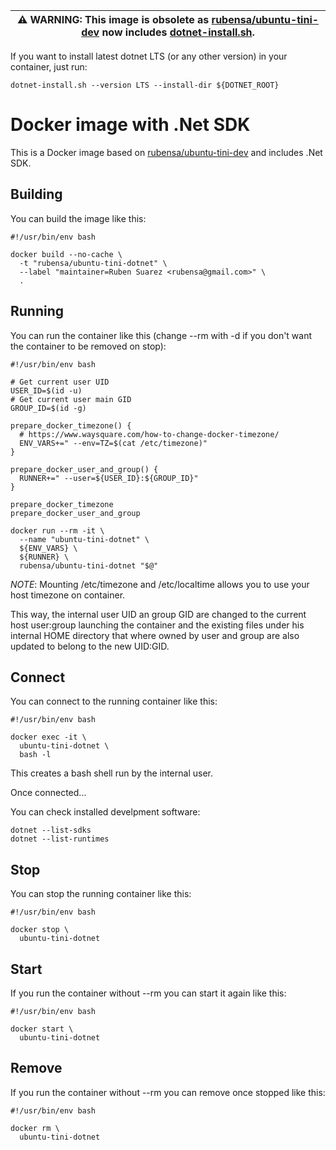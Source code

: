 | ⚠ **WARNING**: This image is obsolete as [rubensa/ubuntu-tini-dev](https://github.com/rubensa/docker-ubuntu-tini-dev) now includes [dotnet-install.sh](https://docs.microsoft.com/en-us/dotnet/core/tools/dotnet-install-script). |
| --- |

If you want to install latest dotnet LTS (or any other version) in your container, just run:  
```
dotnet-install.sh --version LTS --install-dir ${DOTNET_ROOT}
```

# Docker image with .Net SDK

This is a Docker image based on [rubensa/ubuntu-tini-dev](https://github.com/rubensa/docker-ubuntu-tini-dev) and includes .Net SDK.

## Building

You can build the image like this:

```
#!/usr/bin/env bash

docker build --no-cache \
  -t "rubensa/ubuntu-tini-dotnet" \
  --label "maintainer=Ruben Suarez <rubensa@gmail.com>" \
  .
```

## Running

You can run the container like this (change --rm with -d if you don't want the container to be removed on stop):

```
#!/usr/bin/env bash

# Get current user UID
USER_ID=$(id -u)
# Get current user main GID
GROUP_ID=$(id -g)

prepare_docker_timezone() {
  # https://www.waysquare.com/how-to-change-docker-timezone/
  ENV_VARS+=" --env=TZ=$(cat /etc/timezone)"
}

prepare_docker_user_and_group() {
  RUNNER+=" --user=${USER_ID}:${GROUP_ID}"
}

prepare_docker_timezone
prepare_docker_user_and_group

docker run --rm -it \
  --name "ubuntu-tini-dotnet" \
  ${ENV_VARS} \
  ${RUNNER} \
  rubensa/ubuntu-tini-dotnet "$@"
```

*NOTE*: Mounting /etc/timezone and /etc/localtime allows you to use your host timezone on container.

This way, the internal user UID an group GID are changed to the current host user:group launching the container and the existing files under his internal HOME directory that where owned by user and group are also updated to belong to the new UID:GID.

## Connect

You can connect to the running container like this:

```
#!/usr/bin/env bash

docker exec -it \
  ubuntu-tini-dotnet \
  bash -l
```

This creates a bash shell run by the internal user.

Once connected...

You can check installed develpment software:

```
dotnet --list-sdks
dotnet --list-runtimes
```

## Stop

You can stop the running container like this:

```
#!/usr/bin/env bash

docker stop \
  ubuntu-tini-dotnet
```

## Start

If you run the container without --rm you can start it again like this:

```
#!/usr/bin/env bash

docker start \
  ubuntu-tini-dotnet
```

## Remove

If you run the container without --rm you can remove once stopped like this:

```
#!/usr/bin/env bash

docker rm \
  ubuntu-tini-dotnet
```
